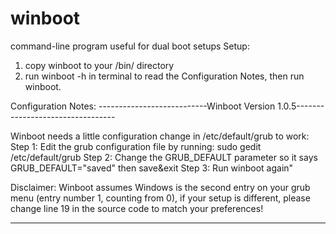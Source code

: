 # winboot
command-line program useful for dual boot setups
Setup:
1. copy winboot to your /bin/ directory 
2. run winboot -h in terminal to read the Configuration Notes, then run winboot.

Configuration Notes:
---------------------------Winboot Version 1.0.5---------------------------------

Winboot needs a little configuration change in /etc/default/grub to work:
Step 1: Edit the grub configuration file by running: sudo gedit /etc/default/grub
Step 2: Change the GRUB_DEFAULT parameter so it says GRUB_DEFAULT=\"saved\" then save&exit
Step 3: Run winboot again"

Disclaimer: Winboot assumes Windows is the second entry on your grub menu (entry number 1, counting from 0), 
          if your setup is different, please change line 19 in the source code to match your preferences! 

-----------------------------------------------------------------------------------
